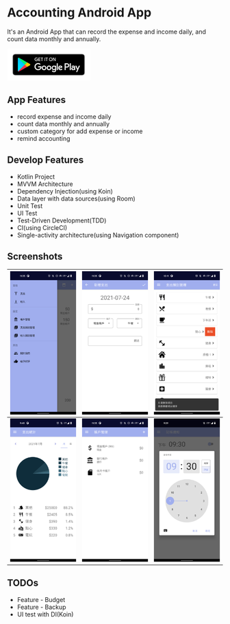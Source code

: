# Accounting Android App
It's an Android App that can record the expense and income daily, and count data monthly and annually.

<a href="https://play.google.com/store/apps/details?id=com.ogl4jo3.accounting.free"><img src="AccountingData/GooglePlayStore/google-play-badge.png" height="75"></a>


## App Features
- record expense and income daily
- count data monthly and annually
- custom category for add expense or income
- remind accounting

## Develop Features
- Kotlin Project
- MVVM Architecture
- Dependency Injection(using Koin)
- Data layer with data sources(using Room)
- Unit Test
- UI Test
- Test-Driven Development(TDD)
- CI(using CircleCI)
- Single-activity architecture(using Navigation component)

## Screenshots

| <img src="AccountingData/Screenshot/Screenshot_20210724-233508.png"> | <img src="AccountingData/Screenshot/Screenshot_20210724-233524.png"> | <img src="AccountingData/Screenshot/Screenshot_20210726-101121.png"> |
| ---------------------------------------------- | -------------------------------------------- | -------------------------------------------- |
| <img src="AccountingData/Screenshot/Screenshot_20210729-094804.png"> | <img src="AccountingData/Screenshot/Screenshot_20210724-233547.png"> | <img src="AccountingData/Screenshot/Screenshot_20210920-213937.png"> |

## TODOs
- Feature - Budget
- Feature - Backup
- UI test with DI(Koin)
